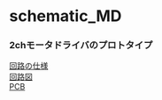 # schematic_MD
### 2chモータドライバのプロトタイプ<br>
[回路の仕様](https://github.com/Mochizuki12/schematic_MD/blob/v0.1.0/documents/MDdocument.pdf)<br>
[回路図](https://github.com/Mochizuki12/schematic_MD/blob/v0.1.0/documents/MD_schematics.pdf)<br>
[PCB](https://github.com/Mochizuki12/schematic_MD/blob/v0.1.0/documents/pcb.pdf)<br>
